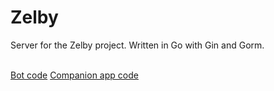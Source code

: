 # Zelby

Server for the Zelby project. Written in Go with Gin and Gorm.
<br>
</br>

[Bot code](https://github.com/RangoDisco/zelby/tree/main/bot)
[Companion app code](https://github.com/RangoDisco/zelby-companion)